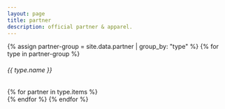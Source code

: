 ```yaml
---
layout: page
title: partner
description: official partner & apparel.
---
```


<div class="row row-cols-1 row-cols-md-3 g-3">
  {% assign partner-group = site.data.partner | group_by: "type" %}
  {% for type in partner-group %}
  <h6 class="d-block w-100 fw-bolder text-uppercase mb-0">{{ type.name }}</h6>
  {% for partner in type.items %}
  <div class="col">
    <div class="card h-100 bg-light">
      <div class="card-body">
        <img src="{{ partner.img }}" alt="" class="card-img">
      </div>
    </div> 
  </div>
  {% endfor %}
  {% endfor %}
</div>

